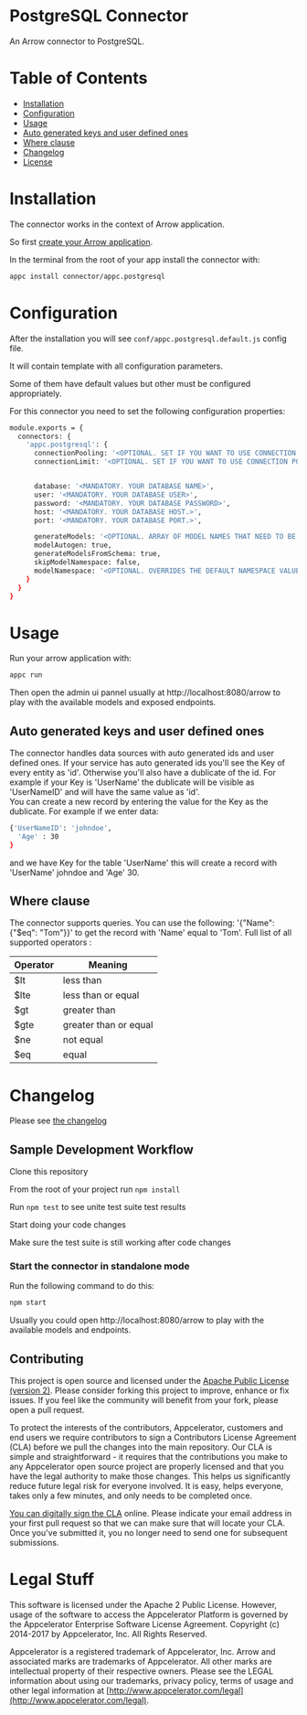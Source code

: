 # PostgreSQL Connector

An Arrow connector to PostgreSQL.

# Table of Contents

- [Installation](#installation)
- [Configuration](#configuration)
- [Usage](#usage)
- [Auto generated keys and user defined ones](#keys)
- [Where clause](#Where)
- [Changelog](#changelog)
- [License](#license)

# Installation
The connector works in the context of Arrow application.

So first [create your Arrow application](http://docs.appcelerator.com/platform/latest/#!/guide/API_Builder_Getting_Started). 

In the terminal from the root of your app install the connector with:

```sh 
appc install connector/appc.postgresql
```

# Configuration
After the installation you will see `conf/appc.postgresql.default.js` config file.

It will contain template with all configuration parameters.

Some of them have default values but other must be configured appropriately.

For this connector you need to set the following configuration properties:
```sh
module.exports = {
  connectors: {
    'appc.postgresql': {
      connectionPooling: '<OPTIONAL. SET IF YOU WANT TO USE CONNECTION POOLING OR NOT.CAN BE FALSE OR TRUE>',
      connectionLimit: '<OPTIONAL. SET IF YOU WANT TO USE CONNECTION POOLING OR NOT. SET THE LIMIT AS A NUMBER>',


      database: '<MANDATORY. YOUR DATABASE NAME>',
      user: '<MANDATORY. YOUR DATABASE USER>',
      password: '<MANDATORY. YOUR DATABASE PASSWORD>',
      host: '<MANDATORY. YOUR DATABASE HOST.>',
      port: '<MANDATORY. YOUR DATABASE PORT.>',

      generateModels: '<OPTIONAL. ARRAY OF MODEL NAMES THAT NEED TO BE GENERATED>',
      modelAutogen: true,
      generateModelsFromSchema: true,
      skipModelNamespace: false,
      modelNamespace: '<OPTIONAL. OVERRIDES THE DEFAULT NAMESPACE VALUE WHICH IS SET TO THE NAME OF THE CONNECTOR.>'
    }
  }
}
```

# Usage
Run your arrow application with:
```sh 
appc run
```

Then open the admin ui pannel usually at http://localhost:8080/arrow to play with the available models and exposed endpoints.

## Auto generated keys and user defined ones

The connector handles data sources with auto generated ids and user defined ones. If your service has auto generated ids you'll see the Key of every entity as 'id'. Otherwise you'll also have a dublicate of the id. For example if your Key is 'UserName' the dublicate will be visible as 'UserNameID' and will have the same value as 'id'.  
You can create a new record by entering the value for the Key as the dublicate. For example if we enter data: 
```sh
{'UserNameID': 'johndoe',
  'Age' : 30
}
```
and we have Key for the table 'UserName' this will create a record with 'UserName' johndoe and 'Age' 30. 

## Where clause

The connector supports queries. You can use the following: '{"Name": {"$eq": "Tom"}}' to get the record with 'Name' equal to 'Tom'.
Full list of all supported operators :


Operator | Meaning              
---------|----------------------
$lt      | less than            
$lte     | less than or equal   
$gt      | greater than         
$gte     | greater than or equal
$ne      | not equal            
$eq      | equal                


# Changelog

Please see [the changelog](./CHANGELOG.md)

## Sample Development Workflow

Clone this repository

From the root of your project run `npm install`

Run `npm test` to see unite test suite test results

Start doing your code changes

Make sure the test suite is still working after code changes

### Start the connector in standalone mode 
Run the following command to do this:
```sh
npm start
```

Usually you could open http://localhost:8080/arrow to play with the available models and endpoints.

## Contributing 

This project is open source and licensed under the [Apache Public License (version 2)](http://www.apache.org/licenses/LICENSE-2.0).  Please consider forking this project to improve, enhance or fix issues. If you feel like the community will benefit from your fork, please open a pull request.

To protect the interests of the contributors, Appcelerator, customers and end users we require contributors to sign a Contributors License Agreement (CLA) before we pull the changes into the main repository. Our CLA is simple and straightforward - it requires that the contributions you make to any Appcelerator open source project are properly licensed and that you have the legal authority to make those changes. This helps us significantly reduce future legal risk for everyone involved. It is easy, helps everyone, takes only a few minutes, and only needs to be completed once.

[You can digitally sign the CLA](http://bit.ly/app_cla) online. Please indicate your email address in your first pull request so that we can make sure that will locate your CLA.  Once you've submitted it, you no longer need to send one for subsequent submissions.

# Legal Stuff

This software is licensed under the Apache 2 Public License. However, usage of the software to access the Appcelerator Platform is governed by the Appcelerator Enterprise Software License Agreement. Copyright (c) 2014-2017 by Appcelerator, Inc. All Rights Reserved.

Appcelerator is a registered trademark of Appcelerator, Inc. Arrow and associated marks are trademarks of Appcelerator. All other marks are intellectual property of their respective owners. Please see the LEGAL information about using our trademarks, privacy policy, terms of usage and other legal information at [http://www.appcelerator.com/legal](http://www.appcelerator.com/legal).